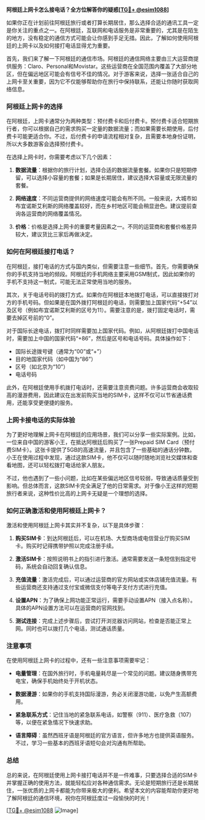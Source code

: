 **阿根廷上网卡怎么接电话？全方位解答你的疑惑[[TG💪+ @esim1088](https://t.me/s/esim1088)]**

如果你正在计划前往阿根廷旅行或者打算长期居住，那么选择合适的通讯工具一定是你关注的重点之一。在阿根廷，互联网和电话服务是非常重要的，尤其是在陌生的地方，没有稳定的通信方式可能会让你感到手足无措。因此，了解如何使用阿根廷的上网卡以及如何接打电话显得尤为重要。

首先，我们来了解一下阿根廷的通信市场。阿根廷的通信网络主要由三大运营商提供服务：Claro、Personal和Movistar。这些运营商在全国范围内覆盖了大部分地区，但在偏远地区可能会有信号不佳的情况。对于游客来说，选择一张适合自己的上网卡至关重要，因为它不仅能够帮助你在旅行中保持联系，还能让你随时获取网络信息。

### **阿根廷上网卡的选择**

在阿根廷，上网卡通常分为两种类型：预付费卡和后付费卡。预付费卡适合短期旅行者，你可以根据自己的需求购买一定量的数据流量；而如果需要长期使用，后付费卡可能更适合你。不过，后付费卡的申请流程相对复杂，且需要本地身份证明，所以大多数游客会选择预付费卡。

在选择上网卡时，你需要考虑以下几个因素：

1. **数据流量**：根据你的旅行计划，选择合适的数据流量套餐。如果你只是短期停留，可以选择小容量的套餐；如果是长期居住，建议选择大容量或无限流量的套餐。
   
2. **网络速度**：不同运营商提供的网络速度可能会有所不同。一般来说，大城市如布宜诺斯艾利斯的网络覆盖较好，而在乡村地区可能会稍显逊色。建议提前查询各运营商的网络覆盖情况。

3. **价格**：价格是选择上网卡的重要考量因素之一。不同的运营商和套餐价格差异较大，建议货比三家后再做决定。

### **如何在阿根廷接打电话？**

在阿根廷，接打电话的方式与国内类似，但需要注意一些细节。首先，你需要确保你的手机支持当地的频段。阿根廷的手机网络主要采用GSM制式，因此如果你的手机不支持这一制式，可能无法正常使用当地的服务。

其次，关于电话号码的拨打方式。如果你在阿根廷本地拨打电话，可以直接拨打对方的手机号码。但如果是在国外拨打阿根廷的电话，则需要加上国家代码“+54”以及区号（例如布宜诺斯艾利斯的区号为11）。需要注意的是，拨打固定电话时，需要去掉区号前的“0”。

对于国际长途电话，拨打时同样需要加上国家代码。例如，从阿根廷拨打中国电话时，需要加上中国的国家代码“+86”，然后是区号和电话号码。具体操作如下：
- 国际长途拨号键（通常为“00”或“+”）
- 目的地国家代码（如中国为“86”）
- 区号（如北京为“10”）
- 电话号码

此外，在阿根廷使用手机拨打电话时，还需要注意资费问题。许多运营商会收取较高的漫游费用，因此建议在出发前购买当地的SIM卡，这样不仅可以节省通话费用，还能享受更便捷的服务。

### **上网卡接电话的实际体验**

为了更好地理解上网卡在阿根廷的应用场景，我们可以分享一些实际案例。比如，一位来自中国的游客小王，在抵达阿根廷后购买了一张Prepaid SIM Card（预付费SIM卡）。这张卡提供了5GB的高速流量，并且包含了一些基础的通话分钟数。小王在使用过程中发现，通过这款SIM卡，他不仅可以随时随地浏览社交媒体和查看地图，还可以轻松拨打电话给家人朋友。

不过，他也遇到了一些小问题，比如在某些偏远地区信号较弱，导致通话质量受到影响。但总体而言，这款SIM卡完全满足了他的日常需求。对于像小王这样的短期旅行者来说，这种性价比高的上网卡无疑是一个理想的选择。

### **如何正确激活和使用阿根廷上网卡？**

激活和使用阿根廷上网卡其实并不复杂，以下是具体步骤：

1. **购买SIM卡**：到达阿根廷后，可以在机场、大型商场或电信营业厅购买SIM卡。购买时记得携带护照以完成注册手续。

2. **激活SIM卡**：按照说明书上的指引进行激活。通常需要发送一条短信到指定号码，系统会自动回复确认信息。

3. **充值流量**：激活完成后，可以通过运营商的官方网站或实体店铺充值流量。有些运营商还支持通过支付宝或微信支付等电子支付方式进行充值。

4. **设置APN**：为了确保上网功能正常运行，需要手动设置APN（接入点名称）。具体的APN设置方法可以在运营商的官网找到。

5. **测试连接**：完成上述步骤后，尝试打开浏览器访问网站，检查是否能正常上网。同时也可以拨打几个电话，测试通话质量。

### **注意事项**

在使用阿根廷上网卡的过程中，还有一些注意事项需要牢记：

- **电量管理**：在国外旅行时，手机电量耗尽是一个常见的问题。建议随身携带充电宝，确保手机始终处于开机状态。

- **数据漫游**：如果你的手机支持国际漫游，务必关闭漫游功能，以免产生高额费用。

- **紧急联系方式**：记住当地的紧急联系电话，如警察（911）、医疗急救（107）等，以便在紧急情况下快速求助。

- **语言障碍**：虽然西班牙语是阿根廷的官方语言，但许多地方也提供英语服务。不过，学习一些基本的西班牙语短句会对沟通有所帮助。

### **总结**

总的来说，在阿根廷使用上网卡接打电话并不是一件难事，只要选择合适的SIM卡并掌握正确的使用方法，就能轻松应对各种通信需求。无论是短期旅行还是长期居住，一张优质的上网卡都能为你带来极大的便利。希望本文的内容能帮助你更好地了解阿根廷的通信环境，祝你在阿根廷度过一段愉快的时光！

[[TG💪+ @esim1088](https://t.me/s/esim1088) ![Image](https://i.postimg.cc/4NQfJmqS/Snipaste-2025-05-13-00-14-12.png)]